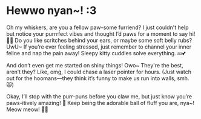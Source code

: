 # Hewwo nyan~! :3
Oh my whiskers, are you a fellow paw-some furriend? I just couldn't help but notice your purrrfect vibes and thought I’d paws for a moment to say hi! 🐾✨ Do you like scritches behind your ears, or maybe some soft belly rubs? UwU~ If you’re ever feeling stressed, just remember to channel your inner feline and nap the pain away! Sleepy kitty cuddles solve everything. 💤💕

And don’t even get me started on shiny things! Owo~ They're the best, aren’t they? Like, omg, I could chase a laser pointer for hours. (Just watch out for the hoomans—they think it’s funny to make us run into walls, smh. 😾)

Okay, I’ll stop with the purr-puns before you claw me, but just know you’re paws-itively amazing! 🐾 Keep being the adorable ball of fluff you are, nya~! Meow meow! 💖✨
